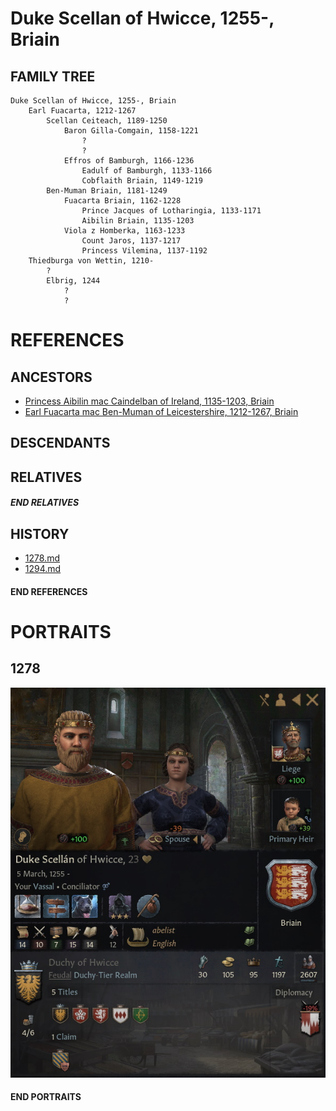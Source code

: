 # Duke Scellan of Hwicce, 1255-, Briain

## FAMILY TREE
```
Duke Scellan of Hwicce, 1255-, Briain
    Earl Fuacarta, 1212-1267
        Scellan Ceiteach, 1189-1250
            Baron Gilla-Comgain, 1158-1221
                ?
                ?
            Effros of Bamburgh, 1166-1236
                Eadulf of Bamburgh, 1133-1166
                Cobflaith Briain, 1149-1219
        Ben-Muman Briain, 1181-1249
            Fuacarta Briain, 1162-1228
                Prince Jacques of Lotharingia, 1133-1171
                Aibilin Briain, 1135-1203
            Viola z Homberka, 1163-1233
                Count Jaros, 1137-1217
                Princess Vilemina, 1137-1192            
    Thiedburga von Wettin, 1210-
        ?
        Elbrig, 1244
            ?
            ?
```

# REFERENCES

## ANCESTORS
* [Princess Aibilin mac Caindelban of Ireland, 1135-1203, Briain](aibilin_mac_caindelban_1135.md)
* [Earl Fuacarta mac Ben-Muman of Leicestershire, 1212-1267, Briain](fuacarta_mac_ben-muman_1212.md)

## DESCENDANTS

## RELATIVES

##### END RELATIVES 
## HISTORY
* [1278.md](../h/1278.md)
* [1294.md](../h/1294.md)

#### END REFERENCES

# PORTRAITS

## 1278
![1278](scellan_1255/1278.jpg)

#### END PORTRAITS

